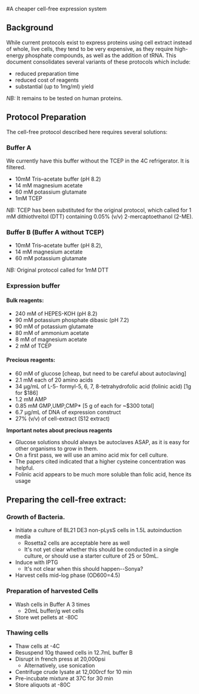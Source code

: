 #A cheaper cell-free expression system



## Background
While current protocols exist to express proteins using cell extract instead of whole, live cells, they tend to be very expensive, as they require high-energy phosphate compounds, as well as the addition of tRNA. This document consolidates several variants of these protocols which include:
- reduced preparation time
- reduced cost of reagents
- substantial (up to 1mg/ml) yield

*NB:* It remains to be tested on human proteins.

## Protocol Preparation

The cell-free protocol described here requires several solutions:

### Buffer A

We currently have this buffer without the TCEP in the 4C refrigerator. It is filtered.

- 10mM Tris–acetate buffer (pH 8.2)
- 14 mM magnesium acetate
- 60 mM potassium glutamate
- 1mM TCEP

*NB:* TCEP has been substituted for the original protocol, which called for 1 mM dithiothreitol (DTT) containing 0.05% (v/v) 2-mercaptoethanol (2-ME).

### Buffer B (Buffer A without TCEP)
- 10mM Tris–acetate buffer (pH 8.2),
- 14 mM magnesium acetate
- 60 mM potassium glutamate

*NB:* Original protocol called for 1mM DTT

### Expression buffer

#### Bulk reagents:
- 240 mM of HEPES-KOH (pH 8.2)
- 90 mM potassium phosphate dibasic (pH 7.2)
- 90 mM of potassium glutamate
- 80 mM of ammonium acetate
- 8 mM of magnesium acetate
- 2 mM of TCEP

#### Precious reagents:
- 60 mM of glucose [cheap, but need to be careful about autoclaving]
- 2.1 mM each of 20 amino acids
- 34 μg/mL of L-5- formyl-5, 6, 7, 8-tetrahydrofolic acid (folinic acid) [1g for $186]
- 1.2 mM AMP
- 0.85 mM GMP,UMP,CMP* [5 g of each for ~$300 total]
- 6.7 μg/mL of DNA of expression construct
- 27% (v/v) of cell-extract (S12 extract)

**Important notes about precious reagents**
- Glucose solutions should always be autoclaves ASAP, as it is easy for other organisms to grow in them.
- On a first pass, we will use an amino acid mix for cell culture.
 - The papers cited indicated that a higher cysteine concentration was helpful.
- Folinic acid appears to be much more soluble than folic acid, hence its usage

## Preparing the cell-free extract:

### Growth of Bacteria.

- Initiate a culture of BL21 DE3 non-pLysS cells in 1.5L autoinduction media
   - Rosetta2 cells are acceptable here as well
   - It's not yet clear whether this should be conducted in a single culture,
   or should use a starter culture of 25 or 50mL.
- Induce with IPTG
   - It's not clear when this should happen--Sonya?
- Harvest cells mid-log phase (OD600=4.5)

### Preparation of harvested Cells

- Wash cells in Buffer A 3 times
   - 20mL buffer/g wet cells
- Store wet pellets at -80C

### Thawing cells

- Thaw cells at -4C
- Resuspend 10g thawed cells in 12.7mL buffer B
- Disrupt in french press at 20,000psi
   - Alternatively, use sonication
- Centrifuge crude lysate at 12,000rcf for 10 min
- Pre-incubate mixture at 37C for 30 min
- Store aliquots at -80C
